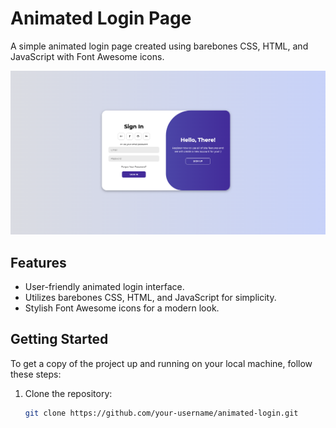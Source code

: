 # Animated Login Page

A simple animated login page created using barebones CSS, HTML, and JavaScript with Font Awesome icons.

![Animated Login Page Screenshot](animatedLogin.png)

## Features

- User-friendly animated login interface.
- Utilizes barebones CSS, HTML, and JavaScript for simplicity.
- Stylish Font Awesome icons for a modern look.

## Getting Started

To get a copy of the project up and running on your local machine, follow these steps:

1. Clone the repository:
   ```bash
   git clone https://github.com/your-username/animated-login.git
